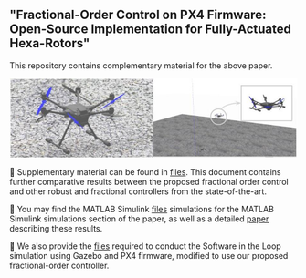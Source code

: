 ## "Fractional-Order Control on PX4 Firmware: Open-Source Implementation for Fully-Actuated Hexa-Rotors"
This repository contains complementary material for the above paper.

![example](https://github.com/andresmr13/Hexarotor_fractional_control_for_PX4/blob/main/cover.jpg)

📂 Supplementary material can be found in [files](https://github.com/andresmr13/Hexarotor_fractional_control_for_PX4/). This document contains further comparative results between the proposed fractional order control and other robust and fractional controllers from the state-of-the-art.

:open_file_folder: You may find the MATLAB Simulink [files](https://github.com/andresmr13/Hexarotor_fractional_control_for_PX4/tree/main/MATLAB_files) simulations for the MATLAB Simulink simulations section of the paper, as well as a detailed [paper](https://github.com/andresmr13/Hexarotor_fractional_control_for_PX4/blob/ebdc6eedd3ebf38e8ed9e760a6bd0a4771d149c0/MATLAB_files/TAES_2024_Flores.pdf) describing these results.

:open_file_folder: We also provide the [files](https://github.com/andresmr13/Hexarotor_fractional_control_for_PX4/tree/main/PX4_firmware_files) required to conduct the Software in the Loop simulation using Gazebo and PX4 firmware, modified to use our proposed fractional-order controller.

